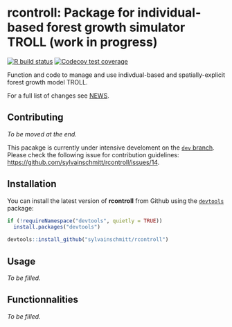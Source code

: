#  rcontroll: Package for individual-based forest growth simulator TROLL (work in progress)

[![R build status](https://github.com/sylvainschmitt/rcontroll/workflows/R-CMD-check/badge.svg)](https://github.com/sylvainschmitt/rcontroll/actions)
[![Codecov test coverage](https://codecov.io/gh/sylvainschmitt/rcontroll/branch/master/graph/badge.svg)](https://codecov.io/gh/sylvainschmitt/rcontroll?branch=master)

Function and code to manage and use indivdual-based and spatially-explicit forest growth model TROLL.

For a full list of changes see [NEWS](https://github.com/sylvainschmitt/rcontroll/blob/main/NEWS.md).

## Contributing

*To be moved at the end.*

This pacakge is currently under intensive develoment on the [`dev` branch](https://github.com/sylvainschmitt/rcontroll/tree/dev).
Please check the following issue for contribution guidelines: https://github.com/sylvainschmitt/rcontroll/issues/14.

## Installation

You can install the latest version of **rcontroll** from Github using the [`devtools`](https://github.com/hadley/devtools) package:

``` r
if (!requireNamespace("devtools", quietly = TRUE))
  install.packages("devtools")

devtools::install_github("sylvainschmitt/rcontroll")
```

## Usage

*To be filled.*

## Functionnalities

*To be filled.*
